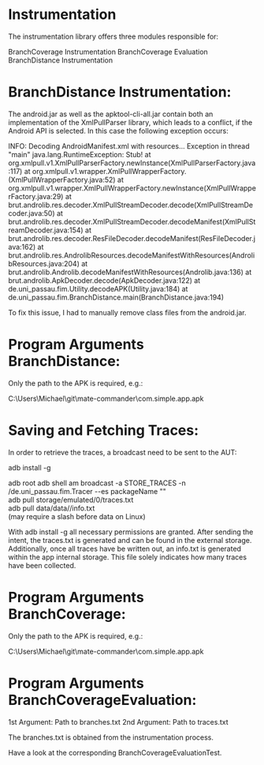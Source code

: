 
# Instrumentation

The instrumentation library offers three modules responsible for:

BranchCoverage Instrumentation
BranchCoverage Evaluation
BranchDistance Instrumentation

# BranchDistance Instrumentation:

The android.jar as well as the apktool-cli-all.jar contain both an implementation of the XmlPullParser library, which
leads to a conflict, if the Android API is selected. In this case the following exception occurs:

INFO: Decoding AndroidManifest.xml with resources...
Exception in thread "main" java.lang.RuntimeException: Stub!
	at org.xmlpull.v1.XmlPullParserFactory.newInstance(XmlPullParserFactory.java:117)
	at org.xmlpull.v1.wrapper.XmlPullWrapperFactory.<init>(XmlPullWrapperFactory.java:52)
	at org.xmlpull.v1.wrapper.XmlPullWrapperFactory.newInstance(XmlPullWrapperFactory.java:29)
	at brut.androlib.res.decoder.XmlPullStreamDecoder.decode(XmlPullStreamDecoder.java:50)
	at brut.androlib.res.decoder.XmlPullStreamDecoder.decodeManifest(XmlPullStreamDecoder.java:154)
	at brut.androlib.res.decoder.ResFileDecoder.decodeManifest(ResFileDecoder.java:162)
	at brut.androlib.res.AndrolibResources.decodeManifestWithResources(AndrolibResources.java:204)
	at brut.androlib.Androlib.decodeManifestWithResources(Androlib.java:136)
	at brut.androlib.ApkDecoder.decode(ApkDecoder.java:122)
	at de.uni_passau.fim.Utility.decodeAPK(Utility.java:184)
	at de.uni_passau.fim.BranchDistance.main(BranchDistance.java:194)
	
To fix this issue, I had to manually remove class files from the android.jar.

# Program Arguments BranchDistance:

Only the path to the APK is required, e.g.:

C:\Users\Michael\git\mate-commander\com.simple.app.apk

# Saving and Fetching Traces:

In order to retrieve the traces, a broadcast need to be sent to the AUT:

adb install -g <apk> <br />

adb root
adb shell am broadcast -a STORE_TRACES -n <package-name>/de.uni_passau.fim.Tracer --es packageName "<package-name>" <br />
adb pull storage/emulated/0/traces.txt <br />
adb pull data/data/<package-name>/info.txt <br /> (may require a slash before data on Linux)

With adb install -g all necessary permissions are granted. After sending the intent, the traces.txt
is generated and can be found in the external storage. Additionally, once all traces have be written out,
an info.txt is generated within the app internal storage. This file solely indicates how many
traces have been collected.

# Program Arguments BranchCoverage:

Only the path to the APK is required, e.g.:

C:\Users\Michael\git\mate-commander\com.simple.app.apk

# Program Arguments BranchCoverageEvaluation:

1st Argument: Path to branches.txt
2nd Argument: Path to traces.txt

The branches.txt is obtained from the instrumentation process.

Have a look at the corresponding BranchCoverageEvaluationTest.